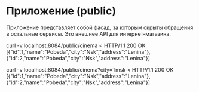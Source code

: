 # Приложение (public)

Приложение представляет собой фасад, за которым скрыты обращения в 
остальные сервисы. Это внешнее API для интернет-магазина.

curl -v localhost:8084/public/cinema
< HTTP/1.1 200 OK
[{"id":1,"name":"Pobeda","city":"Nsk","address":"Lenina"},
{"id":2,"name":"Pobeda","city":"Nsk","address":"Lenina"}]

curl -v localhost:8084/public/cinema?city=Tmsk
< HTTP/1.1 200 OK
[{"id":1,"name":"Pobeda","city":"Nsk","address":"Lenina"},
{"id":2,"name":"Pobeda","city":"Nsk","address":"Lenina"}]
